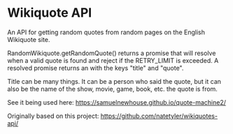 # Wikiquote API

An API for getting random quotes from random pages on the English Wikiquote site.

RandomWikiquote.getRandomQuote() returns a promise that will resolve when a valid quote is found and reject if the RETRY_LIMIT is exceeded. A resolved promise returns an  with the keys "title" and "quote".

Title can be many things. It can be a person who said the quote, but it can also be the name of the show, movie, game, book, etc. the quote is from.


See it being used here: https://samuelnewhouse.github.io/quote-machine2/

Originally based on this project: https://github.com/natetyler/wikiquotes-api/